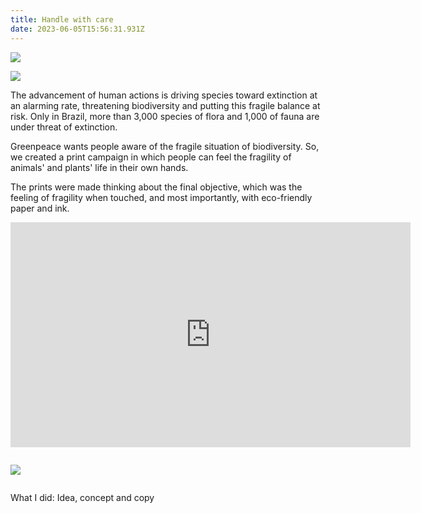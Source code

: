 ```yaml
---
title: Handle with care
date: 2023-06-05T15:56:31.931Z
---
```

<div class="post-container">

  <div class="img-idea">

![](https://ucarecdn.com/3e62430c-53fb-4f8a-9c35-e6ae87a4562d/)

![](https://ucarecdn.com/475a0017-2f15-47ed-9d8a-3e8c631bab1b/)

  </div>

  <div class="text-idea">

The advancement of human actions is driving species toward extinction at an alarming rate, threatening biodiversity and putting this fragile balance at risk. Only in Brazil, more than 3,000 species of flora and 1,000 of fauna are under threat of extinction.

Greenpeace wants people aware of the fragile situation of biodiversity. So, we created a print campaign in which people can feel the fragility of animals' and plants' life in their own hands. 

The prints were made thinking about the final objective, which was the feeling of fragility when touched, and most importantly, with eco-friendly paper and ink.

  </div>
</div>

<iframe src="https://player.vimeo.com/video/827657802?h=89091f8881&title=0&byline=0&portrait=0" width="640" height="360" frameborder="0" allow="autoplay; fullscreen; picture-in-picture" allowfullscreen></iframe>

![]()

![](https://ucarecdn.com/0162d19e-3184-4877-b1f1-68c01ddb5655/)

![]()

W﻿hat I did: Idea, concept and copy